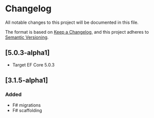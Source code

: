 # Changelog
All notable changes to this project will be documented in this file.

The format is based on [Keep a Changelog](https://keepachangelog.com/en/1.0.0/),
and this project adheres to [Semantic Versioning](https://semver.org/spec/v2.0.0.html).

## [5.0.3-alpha1]
- Target EF Core 5.0.3

## [3.1.5-alpha1]

### Added
- F# migrations
- F# scaffolding
